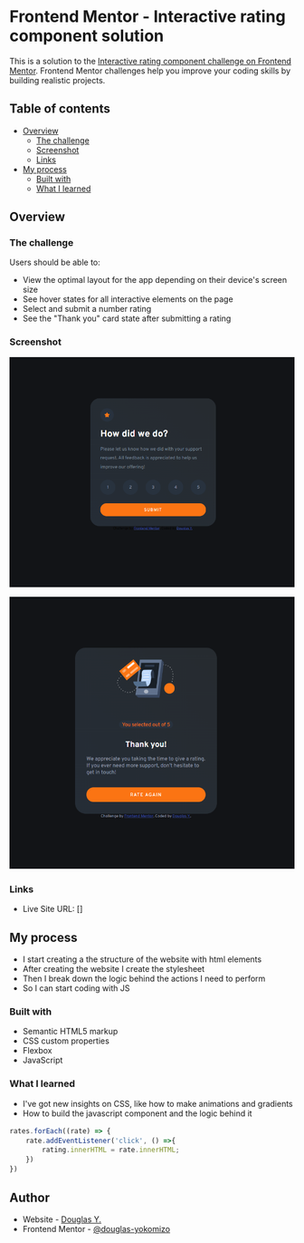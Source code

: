 # Frontend Mentor - Interactive rating component solution

This is a solution to the [Interactive rating component challenge on Frontend Mentor](https://www.frontendmentor.io/challenges/interactive-rating-component-koxpeBUmI). Frontend Mentor challenges help you improve your coding skills by building realistic projects. 

## Table of contents

- [Overview](#overview)
  - [The challenge](#the-challenge)
  - [Screenshot](#screenshot)
  - [Links](#links)
- [My process](#my-process)
  - [Built with](#built-with)
  - [What I learned](#what-i-learned)

## Overview

### The challenge

Users should be able to:

- View the optimal layout for the app depending on their device's screen size
- See hover states for all interactive elements on the page
- Select and submit a number rating
- See the "Thank you" card state after submitting a rating

### Screenshot

![](./src/images/scrnli_15_04_2023_18-07-50.png)

![](./src/images/scrnli_15_04_2023_18-08-18.png)


### Links

- Live Site URL: []

## My process

- I start creating a the structure of the website with html elements
- After creating the website I create the stylesheet
- Then I break down the logic behind the actions I need to perform
- So I can start coding with JS

### Built with

- Semantic HTML5 markup
- CSS custom properties
- Flexbox
- JavaScript

### What I learned

- I've got new insights on CSS, like how to make animations and gradients
- How to build the javascript component and the logic behind it

```js
rates.forEach((rate) => {
    rate.addEventListener('click', () =>{
        rating.innerHTML = rate.innerHTML;
    })
})
```

## Author

- Website - [Douglas Y.](https://www.linkedin.com/in/yogiyk)
- Frontend Mentor - [@douglas-yokomizo](https://www.frontendmentor.io/profile/douglas-yokomizo)